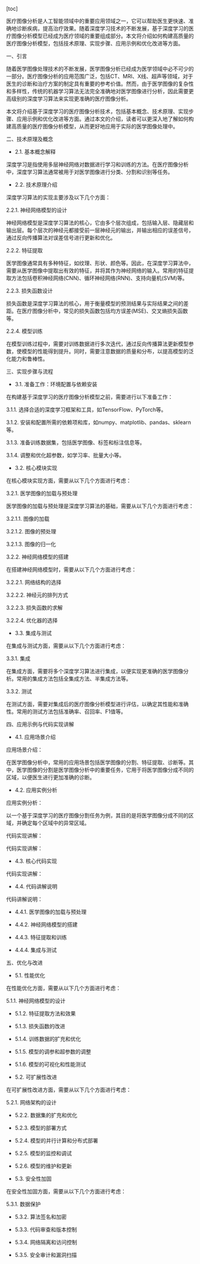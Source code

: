 
[toc]                    
                
                
医疗图像分析是人工智能领域中的重要应用领域之一，它可以帮助医生更快速、准确地诊断疾病，提高治疗效果。随着深度学习技术的不断发展，基于深度学习的医疗图像分析模型已经成为医疗领域的重要组成部分。本文将介绍如何构建高质量的医疗图像分析模型，包括技术原理、实现步骤、应用示例和优化改进等方面。

一、引言

随着医学图像处理技术的不断发展，医学图像分析已经成为医学领域中必不可少的一部分。医疗图像分析的应用范围广泛，包括CT、MRI、X线、超声等领域，对于医生的诊断和治疗方案的制定具有重要的参考价值。然而，由于医学图像的复杂性和多样性，传统的机器学习算法无法完全准确地对医学图像进行分析，因此需要更高级别的深度学习算法来实现更准确的医疗图像分析。

本文将介绍基于深度学习的医疗图像分析技术，包括基本概念、技术原理、实现步骤、应用示例和优化改进等方面。通过本文的介绍，读者可以更深入地了解如何构建高质量的医疗图像分析模型，从而更好地应用于实际的医学图像处理中。

二、技术原理及概念

- 2.1. 基本概念解释

深度学习是指使用多层神经网络对数据进行学习和训练的方法。在医疗图像分析中，深度学习算法通常被用于对医学图像进行分类、分割和识别等任务。

- 2.2. 技术原理介绍

深度学习算法的实现主要涉及以下几个方面：

2.2.1. 神经网络模型的设计

神经网络模型是深度学习算法的核心，它由多个层次组成，包括输入层、隐藏层和输出层。每个层次的神经元都接受前一层神经元的输出，并输出相应的误差信号，通过反向传播算法对误差信号进行更新和优化。

2.2.2. 特征提取

医学图像通常具有多种特征，如纹理、形状、颜色等。因此，在深度学习算法中，需要从医学图像中提取出有效的特征，并将其作为神经网络的输入。常用的特征提取方法包括卷积神经网络(CNN)、循环神经网络(RNN)、支持向量机(SVM)等。

2.2.3. 损失函数设计

损失函数是深度学习算法的核心，用于衡量模型的预测结果与实际结果之间的差距。在医疗图像分析中，常见的损失函数包括均方误差(MSE)、交叉熵损失函数等。

2.2.4. 模型训练

在模型训练过程中，需要对训练数据进行多次迭代，通过反向传播算法更新模型参数，使模型的性能得到提升。同时，需要注意数据的质量和分布，以提高模型的泛化能力和鲁棒性。

三、实现步骤与流程

- 3.1. 准备工作：环境配置与依赖安装

在构建基于深度学习的医疗图像分析模型之前，需要进行以下准备工作：

3.1.1. 选择合适的深度学习框架和工具，如TensorFlow、PyTorch等。

3.1.2. 安装和配置所需的依赖项和库，如numpy、matplotlib、pandas、sklearn等。

3.1.3. 准备训练数据集，包括医学图像、标签和标注信息等。

3.1.4. 调整和优化超参数，如学习率、批量大小等。

- 3.2. 核心模块实现

在核心模块实现方面，需要从以下几个方面进行考虑：

3.2.1. 医学图像的加载与预处理

医学图像的加载与预处理是深度学习算法的基础，需要从以下几个方面进行考虑：

3.2.1.1. 图像的加载

3.2.1.2. 图像的预处理

3.2.1.3. 图像的归一化

3.2.2. 神经网络模型的搭建

在搭建神经网络模型时，需要从以下几个方面进行考虑：

3.2.2.1. 网络结构的选择

3.2.2.2. 神经元的排列方式

3.2.2.3. 损失函数的求解

3.2.2.4. 优化器的选择

- 3.3. 集成与测试

在集成与测试方面，需要从以下几个方面进行考虑：

3.3.1. 集成

在集成方面，需要将多个深度学习算法进行集成，以便实现更准确的医学图像分析。常用的集成方法包括全集成方法、半集成方法等。

3.3.2. 测试

在测试方面，需要对集成后的医疗图像分析模型进行评估，以确定其性能和准确性。常用的测试方法包括准确率、召回率、F1值等。

四、应用示例与代码实现讲解

- 4.1. 应用场景介绍

应用场景介绍：

在医学图像分析中，常用的应用场景包括医学图像的分割、特征提取、诊断等。其中，医学图像的分割是医学图像分析中的重要任务，它用于将医学图像分成不同的区域，以便医生进行更加准确的诊断。

- 4.2. 应用实例分析

应用实例分析：

以一个基于深度学习的医疗图像分割任务为例，其目的是将医学图像分成不同的区域，并确定每个区域中的异常区域。

代码实现讲解：

代码实现讲解：

- 4.3. 核心代码实现

代码实现讲解：

- 4.4. 代码讲解说明

代码讲解说明：

- 4.4.1. 医学图像的加载与预处理

- 4.4.2. 神经网络模型的搭建

- 4.4.3. 特征提取和训练

- 4.4.4. 集成与测试

五、优化与改进

- 5.1. 性能优化

在性能优化方面，需要从以下几个方面进行考虑：

5.1.1. 神经网络模型的设计

- 5.1.2. 特征提取方法和效果
- 5.1.3. 损失函数的改进

- 5.1.4. 训练数据的扩充和优化

- 5.1.5. 模型的调参和超参数的调整

- 5.1.6. 模型的可视化和性能测试

- 5.2. 可扩展性改进

在可扩展性改进方面，需要从以下几个方面进行考虑：

5.2.1. 网络架构的设计

- 5.2.2. 数据集的扩充和优化
- 5.2.3. 模型的部署方式

- 5.2.4. 模型的并行计算和分布式部署

- 5.2.5. 模型的监控和调试

- 5.2.6. 模型的维护和更新

- 5.3. 安全性加固

在安全性加固方面，需要从以下几个方面进行考虑：

5.3.1. 数据保护

- 5.3.2. 算法签名和加密
- 5.3.3. 代码审查和版本控制

- 5.3.4. 网络隔离和访问控制

- 5.3.5. 安全审计和漏洞扫描

